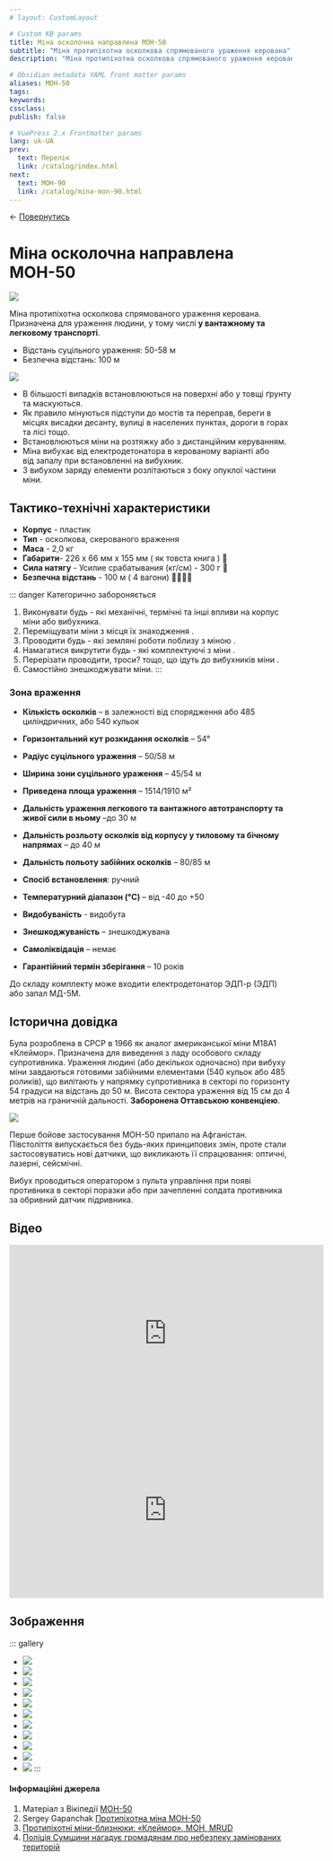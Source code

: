 ```yaml
---
# layout: CustomLayout

# Custom KB params
title: Міна осколочна направлена МОН-50
subtitle: "Міна протипіхотна осколкова спрямованого ураження керована"
description: "Міна протипіхотна осколкова спрямованого ураження керована. Призначена для ураження людини, у тому числі у вантажному та легковому транспорті."

# Obsidian metadata YAML front matter params
aliases: МОН-50
tags:
keywords:
cssclass:
publish: false

# VuePress 2.x Frontmatter params
lang: uk-UA
prev:
  text: Перелік
  link: /catalog/index.html
next:
  text: МОН-90
  link: /catalog/mina-mon-90.html
---
```


← [Повернутись](./index.md)

# Міна осколочна направлена МОН-50

![](./assets/mon-50_0.png)

Міна протипіхотна осколкова спрямованого ураження керована.
Призначена для ураження людини, у тому числі **у вантажному та легковому транспорті**.

- Відстань суцільного ураження: 50-58 м
- Безпечна відстань: 100 м

![](./assets/distance-50.svg)

- В більшості випадків встановлюються на поверхні або у товщі ґрунту та маскуються.
- Як правило мінуються підступи до мостів та переправ, береги в місцях висадки десанту, вулиці в населених пунктах, дороги в горах та лісі тощо.
- Встановлюються мiни на розтяжку або з дистанційним керуванням.
- Міна вибухає від електродетонатора в керованому варіанті або від запалу при встановленні на вибухник.
- З вибухом заряду елементи розлітаються з боку опуклої частини міни.

## Тактико-технічні характеристики

- **Корпус** - пластик
- **Тип** - осколкова, скерованого враження
- **Маса** - 2,0 кг
- **Габарити**- 226 х 66 мм х 155 мм ( як товста книга ) 📔
- **Сила натягу** - Усилие срабатывания (кг/см) - 300 г 🐀
- **Безпечна відстань** - 100 м ( 4 вагони) 🚃🚃🚃🚃

::: danger Категорично забороняється

1. Виконувати будь - які механічні, термічні та інші впливи на корпус міни або вибухника.
2. Переміщувати міни з місця їх знаходження .
3. Проводити будь - які земляні роботи поблизу з міною .
4. Намагатися викрутити будь - які комплектуючі з міни .
5. Перерізати проводити, троси? тощо, що ідуть до вибухників міни .
6. Самостійно знешкоджувати міни.
   :::

### Зона враження

- **Кількість осколків** – в залежності від спорядження або 485 циліндричних, або 540 кульок
- **Горизонтальний кут розкидання осколків** – 54°
- **Радіус суцільного ураження** – 50/58 м
- **Ширина зони суцільного ураження** – 45/54 м
- **Приведена площа ураження** – 1514/1910 м²
- **Дальність ураження легкового та вантажного автотранспорту та живої сили в ньому** –до 30 м
- **Дальність розльоту осколків від корпусу у тиловому та бічному напрямах** – до 40 м
- **Дальність польоту забійних осколків** – 80/85 м

- **Спосіб встановлення**: ручний
- **Температурний діапазон (°C)** – від -40 до +50
- **Видобуваність** - видобута
- **Знешкоджуваність** – знешкоджувана
- **Самоліквідація** – немає
- **Гарантійний термін зберігання** – 10 років

До складу комплекту може входити електродетонатор ЭДП-р (ЭДП) або запал МД-5М.

## Історична довідка

Була розроблена в СРСР в 1966 як аналог американської міни M18А1 «Клеймор». Призначена для виведення з ладу особового складу супротивника. Ураження людині (або декількох одночасно) при вибуху міни завдаються готовими забійними елементами (540 кульок або 485 роликів), що вилітають у напрямку супротивника в секторі по горизонту 54 градуси на відстань до 50 м. Висота сектора ураження від 15 см до 4 метрів на граничній дальності. **Заборонена Оттавською конвенціею**.

![](./assets/mon-50_srsr.png)

Перше бойове застосування МОН-50 припало на Афганістан. Півстоліття випускається без будь-яких принципових змін, проте стали застосовуватись нові датчики, що викликають її спрацювання: оптичні, лазерні, сейсмічні.

Вибух проводиться оператором з пульта управління при появі противника в секторі поразки або при зачепленні солдата противника за обривний датчик підривника.

## Відео

<iframe width="560" height="315" src="https://www.youtube.com/embed/QI6MCKHnu8w" title="YouTube video player" frameborder="0" allow="accelerometer; autoplay; clipboard-write; encrypted-media; gyroscope; picture-in-picture" allowfullscreen></iframe>
<iframe width="560" height="315" src="https://www.youtube.com/embed/_4djPcHro4k" title="YouTube video player" frameborder="0" allow="accelerometer; autoplay; clipboard-write; encrypted-media; gyroscope; picture-in-picture" allowfullscreen></iframe>

## Зображення

::: gallery

- ![](./assets/mon-50_0.png)
- ![](./assets/mon-50.png)
- ![](./assets/mon-50_1.png)
- ![](./assets/mon-50_3.png)
- ![](./assets/mon-50_4.png)
- ![](./assets/mon-50_5.png)
- ![](./assets/mon-50_6.png)
- ![](./assets/mon-50_7.png)
- ![](./assets/mon-50_8.png)
- ![](./assets/mon-50_2.png)
- ![](./assets/ml-8-mon-50.png)
  :::

#### Інформаційні джерела

1.  Матеріал з Вікіпедії [МОН-50](https://uk.wikipedia.org/wiki/%D0%9C%D0%9E%D0%9D-50)
2.  Sergey Gapanchak [Протипіхотна міна МОН-50](https://youtu.be/QI6MCKHnu8w)
3.  [Протипіхотні міни-близнюки: «Клеймор», МОН, MRUD](https://armyinform.com.ua/2021/04/05/protypihotni-miny-blyznyuky-klejmor-mon-mrud/)
4.  [Поліція Сумщини нагадує громадянам про небезпеку замінованих територій](https://www.facebook.com/policesumy/posts/316074153971170)
